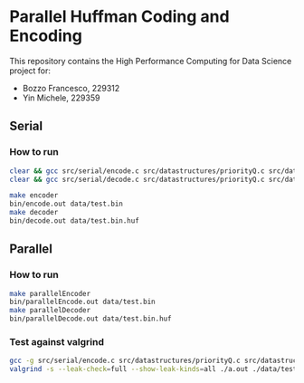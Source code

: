 # Parallel Huffman Coding and Encoding

This repository contains the High Performance Computing for Data Science project for:
- Bozzo Francesco, 229312
- Yin Michele, 229359

## Serial
### How to run

```bash
clear && gcc src/serial/encode.c src/datastructures/priorityQ.c src/datastructures/dictionary.c src/serial/huffman.c && ./a.out data/test.bin
clear && gcc src/serial/decode.c src/datastructures/priorityQ.c src/datastructures/dictionary.c src/serial/huffman.c && ./a.out data/test.bin.huf
```

```bash
make encoder
bin/encode.out data/test.bin
make decoder
bin/decode.out data/test.bin.huf
```
## Parallel
### How to run
```bash
make parallelEncoder
bin/parallelEncode.out data/test.bin
make parallelDecoder
bin/parallelDecode.out data/test.bin.huf
```
### Test against valgrind
```bash
gcc -g src/serial/encode.c src/datastructures/priorityQ.c src/datastructures/dictionary.c src/serial/huffman.c
valgrind -s --leak-check=full --show-leak-kinds=all ./a.out ./data/test.bin
```



